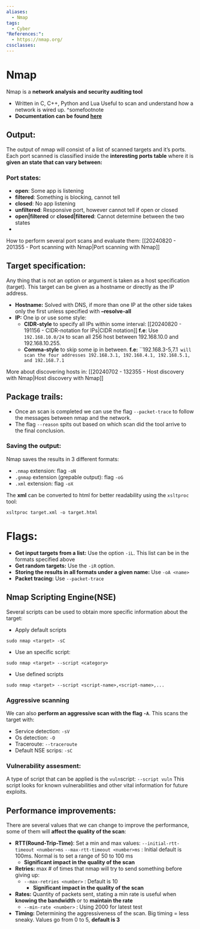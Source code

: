 ```yaml
---
aliases:
  - Nmap
tags:
  - Cyber
"References:":
  - https://nmap.org/
cssclasses:
---
```

# Nmap
Nmap is a **network analysis and security auditing tool**
+ Written in C, C++, Python and Lua
Useful to scan and understand how a network is wired up. ^somefootnote
+ **Documentation can be found [here](https://nmap.org/)**
## Output:
The output of nmap will consist of a list of scanned targets and it’s ports. Each port scanned is classified inside the **interesting ports table** where it is **given an state that can vary between:**
### Port states: 
+ **open**: Some app is listening
+ **filtered**: Something is blocking, cannot tell
+ **closed**: No app listening
+ **unfiltered**: Responsive port, however cannot tell if open or closed
+ **open|filtered** or **closed|filtered**: Cannot determine between the two states
+ 
How to perform several port scans and evaluate them: [[20240820 - 201355 - Port scanning with Nmap|Port scanning with Nmap]]
## Target specification: 
Any thing that is not an option or argument is taken as a host specification (target). This target can be given as a hostname or directly as the IP address. 
+ **Hostname:** Solved with DNS, if more than one IP at the other side takes only the first unless specified with **–resolve-all**
+ **IP:** One ip or use some style:
	+ **CIDR-style** to specify all IPs within some interval: [[20240820 - 191156 - CIDR-notation for IPs|CIDR notation]]
		**f.e**: Use `192.168.10.0/24` to scan all 256 host between 192.168.10.0 and 192.168.10.255. 
	+ **Comma-style** to skip some ip in between. 
		**f.e:** ``192.168.3-5,7.1` will scan the four addresses 192.168.3.1, 192.168.4.1, 192.168.5.1, and 192.168.7.1`

More about discovering hosts in: [[20240702 - 132355 - Host discovery with Nmap|Host discovery with Nmap]]
## Package trails: 
+ Once an scan is completed we can use the flag `--packet-trace` to follow the messages between nmap and the network.
+ The flag `--reason` spits out based on which scan did the tool arrive to the final conclusion. 

### Saving the output: 
Nmap saves the results in 3 different formats: 
+ `.nmap` extension: flag `-oN`
+ `.gnmap` extension (grepable output): flag `-oG`
+ `.xml` extension: flag `-oX`

The **xml** can be converted to html for better readability using the `xsltproc` tool: 
```shell
xsltproc target.xml -o target.html
```

# Flags: 
+ **Get input targets from a list:** Use the option `-iL`. This list can be in the formats specified above
+ **Get random targets:** Use the `-iR` option. 
+ **Storing the results in all formats under a given name:** Use `-oA <name>`
+ **Packet tracing:** Use `--packet-trace`

## Nmap Scripting Engine(NSE)
Several scripts can be used to obtain more specific information about the target: 

+ Apply default scripts
```shell
sudo nmap <target> -sC
```
+ Use an specific script: 
```shell
sudo nmap <target> --script <category>
```
+ Use defined scripts
```shell
sudo nmap <target> --script <script-name>,<script-name>,...
```

### Aggressive scanning
We can also **perform an aggressive scan with the flag `-A`**. This scans the target with: 
+ Service detection: `-sV`
+ Os detection: `-O`
+ Traceroute: `--traceroute`
+ Default NSE scrips: `-sC`

### Vulnerability assesment: 
A type of script that can be applied is the `vuln`script: `--script vuln` 
This script looks for known vulnerabilities and other vital information for future exploits. 

## Performance improvements: 
There are several values that we can change to improve the performance, some of them will **affect the quality of the scan**: 
+ **RTT(Round-Trip-Time)**: Set a min and max values: `--initial-rtt-timeout <number>ms` `--max-rtt-timeout <number>ms` : Initial default is 100ms. Normal is to set a range of 50 to 100 ms
	+ **Significant impact in the quality of the scan**
+ **Retries:** max # of times that nmap will try to send something before giving up: 
	+ `--max-retries <number>` : Default is 10
		+ **Significant impact in the quality of the scan**
+ **Rates:** Quantity of packets sent, stating a min rate is useful when **knowing the bandwidth** or to **maintain the rate**
	+ `--min-rate <number>` : Using 2000 for latest test
+ **Timing:** Determining the aggressiveness of the scan. Big timing = less sneaky. Values go from 0 to 5, **default is 3**